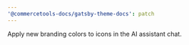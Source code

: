 ```yaml
---
'@commercetools-docs/gatsby-theme-docs': patch
---
```


Apply new branding colors to icons in the AI assistant chat.
